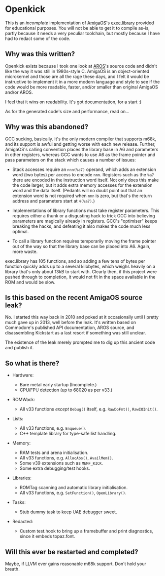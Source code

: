 # Openkick

This is an *incomplete* implementation of
[AmigaOS](https://en.wikipedia.org/wiki/AmigaOS)'s
[exec.library](https://en.wikipedia.org/wiki/Exec_%28Amiga%29) provided for
educational purposes. You will not be able to get it to compile as-is, partly
because it needs a very peculiar toolchain, but mostly because I have had to
redact some of the code.

## Why was this written?

Openkick exists because I took one look at
[AROS](https://en.wikipedia.org/wiki/AROS_Research_Operating_System)'s source
code and didn't like the way it was still in 1980s-style C. AmigaOS is an
object-oriented microkernel and those are all the rage these days, and I felt
it would be instructive to implement it in a more modern language and style to
see if the code would be more readable, faster, and/or smaller than original
AmigaOS and/or AROS.

I feel that it wins on readability. It's got documentation, for a start :)

As for the generated code's size and performance, read on…

## Why was this abandoned?

GCC sucking, basically. It's the only modern compiler that supports m68k, and
its support is awful and getting worse with each new release. Further,
AmigaOS's calling convention places the library base in A6 and parameters in
other registers, whereas GCC wants to use A6 as the frame pointer and pass
parameters on the stack which causes a number of issues:

* Stack accesses require an `nnn(%a7)` operand, which adds an extension word
  (two bytes) per access to encode `nnn`. Registers such as the `%a7` there are
  encoded in the instruction word itself. Not only does this make the code
  larger, but it adds extra memory accesses for the extension word and the data
  itself. (Pedants will no doubt point out that an extension word is not
  required when `nnn` is zero, but that's the return address and parameters
  start at `4(%a7)`.)

* Implementations of library functions must take register parameters. This
  requires either a thunk or a disgusting hack to trick GCC into believing
  parameters are magically already in registers. GCC's "optimiser" keeps
  breaking the hacks, and defeating it also makes the code much less optimal.

* To call a library function requires temporarily moving the frame pointer out
  of the way so that the library base can be placed into A6. Again, more waste.

exec.library has 105 functions, and so adding a few tens of bytes per function
quickly adds up to a several kilobytes, which weighs heavily on a library
that's only about 13kB to start with. Clearly then, if this project were pushed
through to completion, it would not fit in the space available in the ROM and
would be slow.

## Is this based on the recent AmigaOS source leak?

No. I started this way back in 2010 and poked at it occasionally until I pretty
much gave up in 2013, well before the leak. It's written based on Commodore's
published API documentation, AROS source, and disassembling Kickstart as a last
resort if something was still unclear.

The existence of the leak merely prompted me to dig up this ancient code and
publish it.

## So what is there?

* Hardware:
  * Bare metal early startup (Incomplete.)
  * CPU/FPU detection (up to 68020 as per v33.)

* ROMWack:
  * All v33 functions *except* `Debug()` itself, e.g. `RawDoFmt()`, `RawIOInit()`.

* Lists:
  * All v33 functions, e.g. `Enqueue()`.
  * C++ template library for type-safe list handling.

* Memory:
  * RAM tests and arena initialisation.
  * All v33 functions, e.g. `AllocAbs()`, `AvailMem()`.
  * Some v39 extensions such as `MEMF_KICK`.
  * Some extra debugging/test hooks.

* Libraries:
  * ROMTag scanning and automatic library initialisation.
  * All v33 functions, e.g. `SetFunction()`, `OpenLibrary()`.

* Tasks:
  * Stub dummy task to keep UAE debugger sweet.

* Redacted:
  * Custom test.hook to bring up a framebuffer and print diagnostics, since it
    embeds topaz.font.

## Will this ever be restarted and completed?

Maybe, if LLVM ever gains reasonable m68k support. Don't hold your breath.
